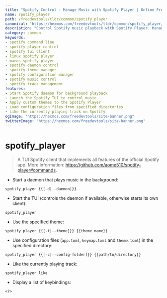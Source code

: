 ```yaml
---
title: "Spotify Control - Manage Music with Spotify Player | Online Free DevTools by Hexmos"
name: spotify_player
path: /freedevtools/tldr/common/spotify_player
canonical: "https://hexmos.com/freedevtools/tldr/common/spotify_player/"
description: "Control Spotify music playback with Spotify Player. Manage tracks, themes, and configurations using command-line interface. Free online tool, no registration required."
category: common
keywords:
- spotify command line
- spotify player control
- spotify tui client
- linux spotify player
- macos spotify player
- spotify daemon control
- spotify theme manager
- spotify configuration manager
- spotify music control
- spotify track management
features:
- Start Spotify daemon for background playback
- Launch the Spotify TUI to control music
- Apply custom themes to the Spotify Player
- Load configuration files from specified directories
- Like the currently playing track on Spotify
ogImage: "https://hexmos.com/freedevtools/site-banner.png"
twitterImage: "https://hexmos.com/freedevtools/site-banner.png"
---
```


# spotify_player

> A TUI Spotify client that implements all features of the official Spotify app.
> More information: <https://github.com/aome510/spotify-player#commands>.

- Start a daemon that plays music in the background:

`spotify_player {{[-d|--daemon]}}`

- Start the TUI (controls the daemon if available, otherwise starts its own client):

`spotify_player`

- Use the specified theme:

`spotify_player {{[-t|--theme]}} {{theme_name}}`

- Use configuration files (`app.toml`, `keymap.toml` and `theme.toml`) in the specified directory:

`spotify_player {{[-c|--config-folder]}} {{path/to/directory}}`

- Like the currently playing track:

`spotify_player like`

- Display a list of keybindings:

`<?>`
